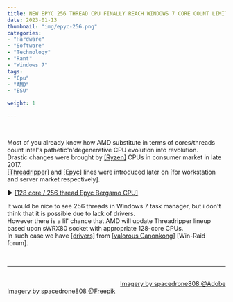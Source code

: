 ```yaml
---
title: NEW EPYC 256 THREAD CPU FINALLY REACH WINDOWS 7 CORE COUNT LIMITATION
date: 2023-01-13
thumbnail: "img/epyc-256.png"
categories:	
- "Hardware"
- "Software"
- "Technology"
- "Rant"
- "Windows 7"
tags:
- "Cpu"
- "AMD"
- "ESU"

weight: 1

---
```


<br>

Most of you already know how AMD substitute in terms of cores/threads count intel's pathetic'n'degenerative CPU evolution into revolution. 
<br>
Drastic changes were brought by [[Ryzen]](https://en.wikipedia.org/wiki/Ryzen) CPUs in consumer market in late 2017.
<br>
[[Threadripper]](https://en.wikichip.org/wiki/amd/ryzen_threadripper) and [[Epyc]](https://en.wikichip.org/wiki/amd/epyc) lines were introduced later on [for workstation and server market respectively].

► [[128 core / 256 thread Epyc Bergamo CPU]](https://www.hardwaretimes.com/128-core-amd-epyc-bergamo-process-spotted-3-1ghz-boost-clock-and-a-tdp-of-360w)

It would be nice to see 256 threads in Windows 7 task manager, but i don't think that it is possible due to lack of drivers.
<br>
However there is a lil' chance that AMD will update Threadripper lineup based upon sWRX80 socket with appropriate 128-core CPUs.
<br>
In such case we have [[drivers]](https://winraid.level1techs.com/t/solution-win7-8-1-drivers-for-usb-3-0-3-1-controllers-of-new-amd-chipset-systems/33603) from [[valorous Canonkong]](https://winraid.level1techs.com/u/canonkong) [Win-Raid forum].


<br>

<hr>

<div class="demo_line_two_stock_links">

<p style="text-align:right; margin-bottom: 0;">
<br>
<a href="https://stock.adobe.com/contributor/204789995/spacedrone808" target="_blank">Imagery by spacedrone808 @Adobe </a></p>
<a href="https://www.freepik.com/author/spacedrone808" target="_blank">Imagery by spacedrone808 @Freepik </a></p>

</div>
